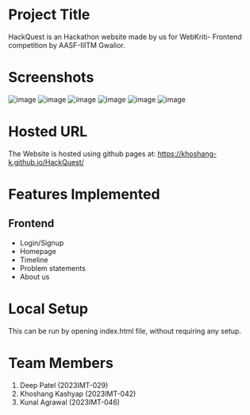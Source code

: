# Project Title
HackQuest is an Hackathon website made by us for WebKriti- Frontend competition by AASF-IIITM Gwalior.
 
# Screenshots
![image](https://github.com/user-attachments/assets/a62d4c41-41c9-458a-86ef-e879172bfabd)
![image](https://github.com/user-attachments/assets/ab8afcb9-7642-4588-9df9-00304a86c7b0)
![image](https://github.com/user-attachments/assets/58917501-222d-4556-9aac-bfdbdbdccbee)
![image](https://github.com/user-attachments/assets/fb13286b-10ed-4a4d-a625-2c76f160500a)
![image](https://github.com/user-attachments/assets/16900b16-9372-484a-8c95-42fcbc3346c9)
![image](https://github.com/user-attachments/assets/e5f2d320-b2d8-44f5-8f52-c9f615d92c83)


# Hosted URL
The Website is hosted using github pages at: https://khoshang-k.github.io/HackQuest/

# Features Implemented
## Frontend
- Login/Signup
- Homepage
- Timeline
- Problem statements
- About us





# Local Setup
This can be run by opening index.html file, without requiring any setup.

# Team Members
1) Deep Patel (2023IMT-029)
2) Khoshang Kashyap (2023IMT-042)
3) Kunal Agrawal (2023IMT-046)

